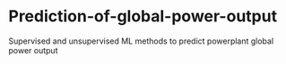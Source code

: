 # Prediction-of-global-power-output
Supervised and unsupervised ML methods to predict powerplant global power output
